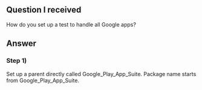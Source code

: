 
## Question I received

How do you set up a test to handle all Google apps? 

## Answer

### Step 1)  
Set up a parent directly called Google_Play_App_Suite.  Package name starts from Google_Play_App_Suite. 

